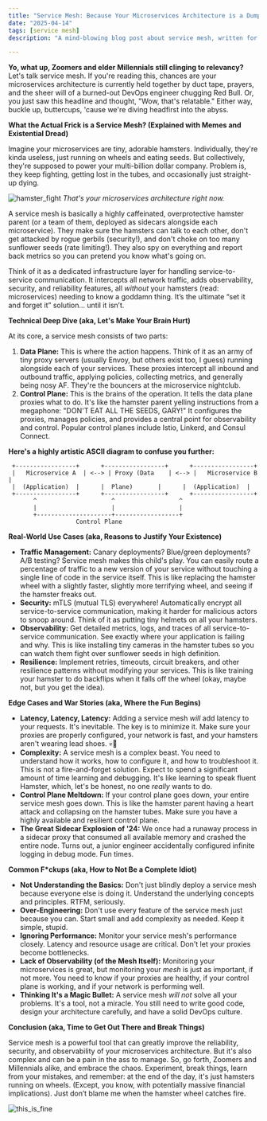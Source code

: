 ```yaml
---
title: "Service Mesh: Because Your Microservices Architecture is a Dumpster Fire🔥"
date: "2025-04-14"
tags: [service mesh]
description: "A mind-blowing blog post about service mesh, written for chaotic Gen Z engineers. Prepare for existential dread mixed with Kubernetes."

---
```


**Yo, what up, Zoomers and elder Millennials still clinging to relevancy?** Let's talk service mesh. If you're reading this, chances are your microservices architecture is currently held together by duct tape, prayers, and the sheer will of a burned-out DevOps engineer chugging Red Bull. Or, you just saw this headline and thought, "Wow, that's relatable." Either way, buckle up, buttercups, 'cause we're diving headfirst into the abyss.

**What the Actual Frick is a Service Mesh? (Explained with Memes and Existential Dread)**

Imagine your microservices are tiny, adorable hamsters. Individually, they're kinda useless, just running on wheels and eating seeds. But collectively, they're supposed to power your multi-billion dollar company. Problem is, they keep fighting, getting lost in the tubes, and occasionally just straight-up dying.

![hamster_fight](https://i.kym-cdn.com/photos/images/newsfeed/001/449/413/f3f.jpg)
*That's your microservices architecture right now.*

A service mesh is basically a highly caffeinated, overprotective hamster parent (or a team of them, deployed as sidecars alongside each microservice). They make sure the hamsters can talk to each other, don't get attacked by rogue gerbils (security!), and don't choke on too many sunflower seeds (rate limiting!). They also spy on everything and report back metrics so you can pretend you know what's going on.

Think of it as a dedicated infrastructure layer for handling service-to-service communication. It intercepts all network traffic, adds observability, security, and reliability features, all *without* your hamsters (read: microservices) needing to know a goddamn thing. It’s the ultimate “set it and forget it” solution… until it isn’t.

**Technical Deep Dive (aka, Let's Make Your Brain Hurt)**

At its core, a service mesh consists of two parts:

1.  **Data Plane:** This is where the action happens. Think of it as an army of tiny proxy servers (usually Envoy, but others exist too, I guess) running alongside each of your services. These proxies intercept all inbound and outbound traffic, applying policies, collecting metrics, and generally being nosy AF. They're the bouncers at the microservice nightclub.
2.  **Control Plane:** This is the brains of the operation. It tells the data plane proxies what to do. It's like the hamster parent yelling instructions from a megaphone: "DON'T EAT ALL THE SEEDS, GARY!" It configures the proxies, manages policies, and provides a central point for observability and control. Popular control planes include Istio, Linkerd, and Consul Connect.

**Here's a highly artistic ASCII diagram to confuse you further:**

```
 +-----------------+      +-----------------+      +-----------------+
 |   Microservice A  | <--> | Proxy (Data    | <--> |   Microservice B  |
 |  (Application)  |      |  Plane)       |      |  (Application)  |
 +-----------------+      +-----------------+      +-----------------+
       ^                     ^                  ^
       |                     |                  |
       +---------------------+------------------+
                   Control Plane
```

**Real-World Use Cases (aka, Reasons to Justify Your Existence)**

*   **Traffic Management:** Canary deployments? Blue/green deployments? A/B testing? Service mesh makes this child's play. You can easily route a percentage of traffic to a new version of your service without touching a single line of code in the service itself. This is like replacing the hamster wheel with a slightly faster, slightly more terrifying wheel, and seeing if the hamster freaks out.
*   **Security:** mTLS (mutual TLS) everywhere! Automatically encrypt all service-to-service communication, making it harder for malicious actors to snoop around. Think of it as putting tiny helmets on all your hamsters.
*   **Observability:** Get detailed metrics, logs, and traces of all service-to-service communication. See exactly where your application is failing and why. This is like installing tiny cameras in the hamster tubes so you can watch them fight over sunflower seeds in high definition.
*   **Resilience:** Implement retries, timeouts, circuit breakers, and other resilience patterns without modifying your services. This is like training your hamster to do backflips when it falls off the wheel (okay, maybe not, but you get the idea).

**Edge Cases and War Stories (aka, Where the Fun Begins)**

*   **Latency, Latency, Latency:** Adding a service mesh *will* add latency to your requests. It's inevitable. The key is to minimize it. Make sure your proxies are properly configured, your network is fast, and your hamsters aren't wearing lead shoes. 💀🙏
*   **Complexity:** A service mesh is a complex beast. You need to understand how it works, how to configure it, and how to troubleshoot it. This is not a fire-and-forget solution. Expect to spend a significant amount of time learning and debugging. It's like learning to speak fluent Hamster, which, let's be honest, no one *really* wants to do.
*   **Control Plane Meltdown:** If your control plane goes down, your entire service mesh goes down. This is like the hamster parent having a heart attack and collapsing on the hamster tubes. Make sure you have a highly available and resilient control plane.
*   **The Great Sidecar Explosion of '24:** We once had a runaway process in a sidecar proxy that consumed all available memory and crashed the entire node. Turns out, a junior engineer accidentally configured infinite logging in debug mode. Fun times.

**Common F\*ckups (aka, How to Not Be a Complete Idiot)**

*   **Not Understanding the Basics:** Don't just blindly deploy a service mesh because everyone else is doing it. Understand the underlying concepts and principles. RTFM, seriously.
*   **Over-Engineering:** Don't use every feature of the service mesh just because you can. Start small and add complexity as needed. Keep it simple, stupid.
*   **Ignoring Performance:** Monitor your service mesh's performance closely. Latency and resource usage are critical. Don't let your proxies become bottlenecks.
*   **Lack of Observability (of the Mesh Itself):** Monitoring your microservices is great, but monitoring your *mesh* is just as important, if not more. You need to know if your proxies are healthy, if your control plane is working, and if your network is performing well.
*   **Thinking It's a Magic Bullet:** A service mesh *will not* solve all your problems. It's a tool, not a miracle. You still need to write good code, design your architecture carefully, and have a solid DevOps culture.

**Conclusion (aka, Time to Get Out There and Break Things)**

Service mesh is a powerful tool that can greatly improve the reliability, security, and observability of your microservices architecture. But it's also complex and can be a pain in the ass to manage. So, go forth, Zoomers and Millennials alike, and embrace the chaos. Experiment, break things, learn from your mistakes, and remember: at the end of the day, it's just hamsters running on wheels. (Except, you know, with potentially massive financial implications). Just don’t blame me when the hamster wheel catches fire.

![this_is_fine](https://i.imgflip.com/269g78.jpg)
